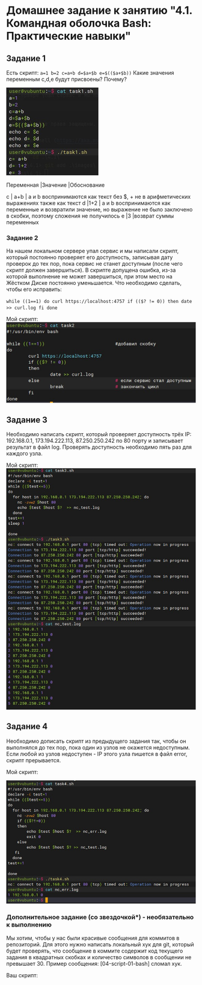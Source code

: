 # Домашнее задание к занятию "4.1. Командная оболочка Bash: Практические навыки"

## Задание 1

Есть скрипт:
`a=1
b=2
c=a+b
d=$a+$b
e=$(($a+$b))`
Какие значения переменным c,d,e будут присвоены? Почему?

![](images/task1.jpg)

Переменная	|Значение	|Обоснование

c			| a+b		| a и b воспринимаются как текст без $, + не в арифметических выражениях также как текст
d			|1+2		| a и b воспринимаются как переменные и возвратили значение, но выражение не было заключено в скобки, поэтому сложения не получилось
e			|3			|возврат суммы переменных

### Задание 2

На нашем локальном сервере упал сервис и мы написали скрипт, который постоянно проверяет его доступность, записывая дату проверок до тех пор, пока сервис не станет доступным (после чего скрипт должен завершиться). В скрипте допущена ошибка, из-за которой выполнение не может завершиться, при этом место на Жёстком Диске постоянно уменьшается. Что необходимо сделать, чтобы его исправить:

`while ((1==1)
do
	curl https://localhost:4757
	if (($? != 0))
	then
		date >> curl.log
	fi
done`


Мой скрипт:
![](images/task2.jpg)

## Задание 3
Необходимо написать скрипт, который проверяет доступность трёх IP: 192.168.0.1, 173.194.222.113, 87.250.250.242 по 80 порту и записывает результат в файл log. Проверять доступность необходимо пять раз для каждого узла.

Мой скрипт:
![](images/nc.jpg)

## Задание 4

Необходимо дописать скрипт из предыдущего задания так, чтобы он выполнялся до тех пор, пока один из узлов не окажется недоступным. Если любой из узлов недоступен - IP этого узла пишется в файл error, скрипт прерывается.

Мой скрипт:

![](images/task4.jpg)

### Дополнительное задание (со звездочкой*) - необязательно к выполнению

Мы хотим, чтобы у нас были красивые сообщения для коммитов в репозиторий. Для этого нужно написать локальный хук для git, который будет проверять, что сообщение в коммите содержит код текущего задания в квадратных скобках и количество символов в сообщении не превышает 30. Пример сообщения: [04-script-01-bash] сломал хук.

Ваш скрипт: